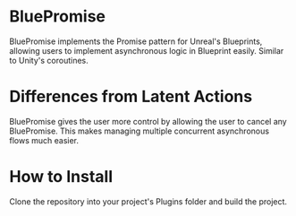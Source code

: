 # BluePromise

BluePromise implements the Promise pattern for Unreal's Blueprints, allowing users to implement asynchronous logic in Blueprint easily. Similar to Unity's coroutines.

# Differences from Latent Actions

BluePromise gives the user more control by allowing the user to cancel any BluePromise. This makes managing multiple concurrent asynchronous flows much easier.

# How to Install

Clone the repository into your project's Plugins folder and build the project.
